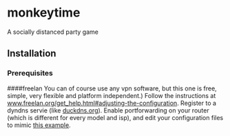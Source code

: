 # monkeytime
A socially distanced party game

## Installation
### Prerequisites
####freelan
You can of course use any vpn software, but this one is free, simple, very flexible and platform independent.)
Follow the instructions at www.freelan.org/get_help.html#adjusting-the-configuration.
Register to a dyndns servie (like [duckdns.org](https://www.duckdns.org)). 
Enable portforwarding on your router (which is different for every model and isp), and edit your configuration files to mimic [this example](www.freelan.org/configuration_examples.html).

